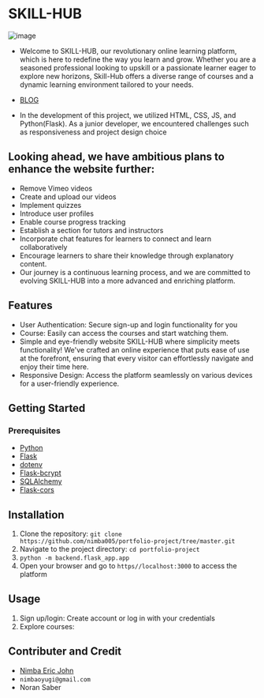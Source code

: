 # SKILL-HUB
![image](https://github.com/nimba005/portfolio-project/assets/105091783/86f39053-417c-432e-ad2f-92173b2d4a9a)


- Welcome to SKILL-HUB, our revolutionary online learning platform, which is here to redefine the way you learn and grow. Whether you are a seasoned professional looking to upskill or a passionate learner eager to explore new horizons, Skill-Hub offers a diverse range of courses and a dynamic learning environment tailored to your needs.
* [BLOG](https://medium.com/@nimbaoyugi/skill-hub-787df49797b7)
- In the development of this project, we utilized HTML, CSS, JS, and Python(Flask). As a junior developer, we encountered challenges such as responsiveness and project design choice
## Looking ahead, we have ambitious plans to enhance the website further:
* Remove Vimeo videos
* Create and upload our videos
* Implement quizzes
* Introduce user profiles
* Enable course progress tracking
* Establish a section for tutors and instructors
* Incorporate chat features for learners to connect and learn collaboratively
* Encourage learners to share their knowledge through explanatory content.
* Our journey is a continuous learning process, and we are committed to evolving SKILL-HUB into a more advanced and enriching platform.
## Features
* User Authentication: Secure sign-up and login functionality for you
* Course: Easily can access the courses and start watching them.
* Simple and eye-friendly website SKILL-HUB where simplicity meets functionality! We've crafted an online experience that puts ease of use at the forefront, ensuring that every visitor can effortlessly navigate and enjoy their time here.
* Responsive Design: Access the platform seamlessly on various devices for a user-friendly experience.
## Getting Started
### Prerequisites
* [Python](https://www.python.org/)
* [Flask](https://flask.palletsprojects.com/)
* [dotenv](https://www.npmjs.com/package/dotenv)
* [Flask-bcrypt](https://pypi.org/project/Flask-Bcrypt/)
* [SQLAlchemy](https://www.sqlalchemy.org/)
* [Flask-cors](https://flask-cors.readthedocs.io/en/latest/)
## Installation
1. Clone the repository: `git clone https://github.com/nimba005/portfolio-project/tree/master.git`
2. Navigate to the project directory: `cd portfolio-project`
3. `python -m backend.flask_app.app`
4. Open your browser and go to `https//localhost:3000` to access the platform
## Usage
1. Sign up/login: Create account or log in with your credentials
2. Explore courses:
## Contributer and Credit
* [Nimba Eric John](https://github.com/nimba005)
* `nimbaoyugi@gmail.com`
* Noran Saber
